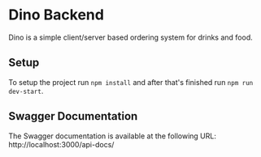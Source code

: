# Dino Backend

Dino is a simple client/server based ordering system for drinks and food.

## Setup

To setup the project run `npm install` and after that's finished run `npm run dev-start`.

## Swagger Documentation

The Swagger documentation is available at the following URL: http://localhost:3000/api-docs/
